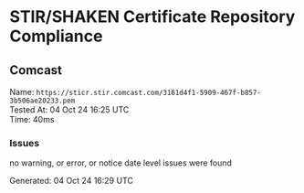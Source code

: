 # STIR/SHAKEN Certificate Repository Compliance

## Comcast

Name: `https://sticr.stir.comcast.com/3161d4f1-5909-467f-b857-3b506ae20233.pem`\
Tested At: 04 Oct 24 16:25 UTC\
Time: 40ms

### Issues

no warning, or error, or notice date level issues were found

Generated: 04 Oct 24 16:29 UTC